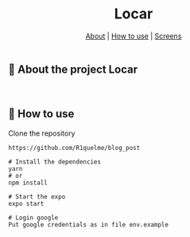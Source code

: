 <h1 align="center">
  Locar
</h1>
<div align="center">
    <a href="#about">About</a> | <a href="#howtouse">How to use</a> | <a href="#screens">Screens</a> 
</div>
<br>
<a id="about"></a>

## :page_facing_up: About the project Locar
<br>  
<a id="howtouse"></a>

## :dart: How to use
Clone the repository

```bash
https://github.com/R1quelme/blog_post
```

```
# Install the dependencies
yarn
# or
npm install

# Start the expo
expo start

# Login google
Put google credentials as in file env.example
```
